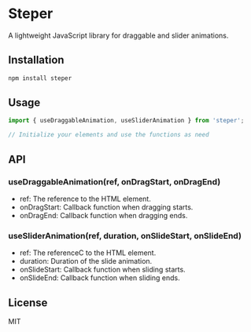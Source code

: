 # Steper

A lightweight JavaScript library for draggable and slider animations.

## Installation

```bash
npm install steper
```

## Usage

```javascript
import { useDraggableAnimation, useSliderAnimation } from 'steper';

// Initialize your elements and use the functions as need

```

## API

### useDraggableAnimation(ref, onDragStart, onDragEnd)
* ref: The reference to the HTML element.
* onDragStart: Callback function when dragging starts.
* onDragEnd: Callback function when dragging ends.

### useSliderAnimation(ref, duration, onSlideStart, onSlideEnd)
* ref: The referenceC to the HTML element.
* duration: Duration of the slide animation.
* onSlideStart: Callback function when sliding starts.
* onSlideEnd: Callback function when sliding ends.

## License

MIT